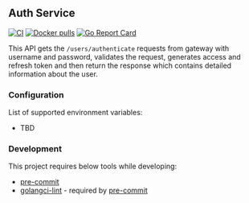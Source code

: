 ## Auth Service

[![CI](https://github.com/vpnbeast/auth-service/workflows/CI/badge.svg?event=push)](https://github.com/vpnbeast/auth-service/actions?query=workflow%3ACI)
[![Docker pulls](https://img.shields.io/docker/pulls/vpnbeast/auth-service)](https://hub.docker.com/r/vpnbeast/auth-service/)
[![Go Report Card](https://goreportcard.com/badge/github.com/vpnbeast/auth-service)](https://goreportcard.com/report/github.com/vpnbeast/auth-service)

This API gets the `/users/authenticate` requests from gateway with username and password, validates the request, generates access and refresh token and then
return the response which contains detailed information about the user.

### Configuration
List of supported environment variables:
- TBD

### Development
This project requires below tools while developing:
- [pre-commit](https://pre-commit.com/)
- [golangci-lint](https://golangci-lint.run/usage/install/) - required by [pre-commit](https://pre-commit.com/)

